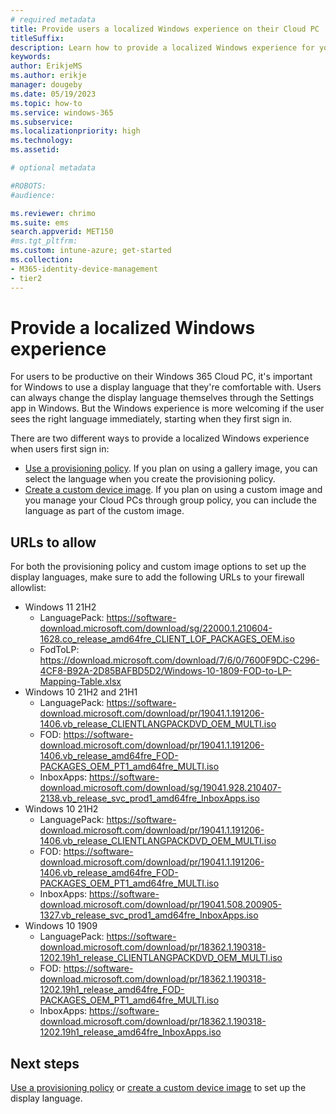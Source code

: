 ```yaml
---
# required metadata
title: Provide users a localized Windows experience on their Cloud PC
titleSuffix:
description: Learn how to provide a localized Windows experience for your end users.
keywords:
author: ErikjeMS  
ms.author: erikje
manager: dougeby
ms.date: 05/19/2023
ms.topic: how-to
ms.service: windows-365
ms.subservice:
ms.localizationpriority: high
ms.technology:
ms.assetid: 

# optional metadata

#ROBOTS:
#audience:

ms.reviewer: chrimo
ms.suite: ems
search.appverid: MET150
#ms.tgt_pltfrm:
ms.custom: intune-azure; get-started
ms.collection:
- M365-identity-device-management
- tier2
---
```


# Provide a localized Windows experience

For users to be productive on their Windows 365 Cloud PC, it's important for Windows to use a display language that they're comfortable with. Users can always change the display language themselves through the Settings app in Windows. But the Windows experience is more welcoming if the user sees the right language immediately, starting when they first sign in.

There are two different ways to provide a localized Windows experience when users first sign in:

- [Use a provisioning policy](use-provisioning-policy-default-display-language.md). If you plan on using a gallery image, you can select the language when you create the provisioning policy.
- [Create a custom device image](create-custom-image-languages.md). If you plan on using a custom image and you manage your Cloud PCs through group policy, you can include the language as part of the custom image.

## URLs to allow

For both the provisioning policy and custom image options to set up the display languages, make sure to add the following URLs to your firewall allowlist:

- Windows 11 21H2
  - LanguagePack: https://software-download.microsoft.com/download/sg/22000.1.210604-1628.co_release_amd64fre_CLIENT_LOF_PACKAGES_OEM.iso
  - FodToLP: https://download.microsoft.com/download/7/6/0/7600F9DC-C296-4CF8-B92A-2D85BAFBD5D2/Windows-10-1809-FOD-to-LP-Mapping-Table.xlsx
- Windows 10 21H2 and 21H1
  - LanguagePack: https://software-download.microsoft.com/download/pr/19041.1.191206-1406.vb_release_CLIENTLANGPACKDVD_OEM_MULTI.iso
  - FOD: https://software-download.microsoft.com/download/pr/19041.1.191206-1406.vb_release_amd64fre_FOD-PACKAGES_OEM_PT1_amd64fre_MULTI.iso
  - InboxApps: https://software-download.microsoft.com/download/sg/19041.928.210407-2138.vb_release_svc_prod1_amd64fre_InboxApps.iso
- Windows 10 21H2
  - LanguagePack: https://software-download.microsoft.com/download/pr/19041.1.191206-1406.vb_release_CLIENTLANGPACKDVD_OEM_MULTI.iso
  - FOD: https://software-download.microsoft.com/download/pr/19041.1.191206-1406.vb_release_amd64fre_FOD-PACKAGES_OEM_PT1_amd64fre_MULTI.iso
  - InboxApps: https://software-download.microsoft.com/download/pr/19041.508.200905-1327.vb_release_svc_prod1_amd64fre_InboxApps.iso
- Windows 10 1909
  - LanguagePack: https://software-download.microsoft.com/download/pr/18362.1.190318-1202.19h1_release_CLIENTLANGPACKDVD_OEM_MULTI.iso
  - FOD: https://software-download.microsoft.com/download/pr/18362.1.190318-1202.19h1_release_amd64fre_FOD-PACKAGES_OEM_PT1_amd64fre_MULTI.iso
  - InboxApps: https://software-download.microsoft.com/download/pr/18362.1.190318-1202.19h1_release_amd64fre_InboxApps.iso

## Next steps

[Use a provisioning policy](use-provisioning-policy-default-display-language.md) or [create a custom device image](create-custom-image-languages.md) to set up the display language.
